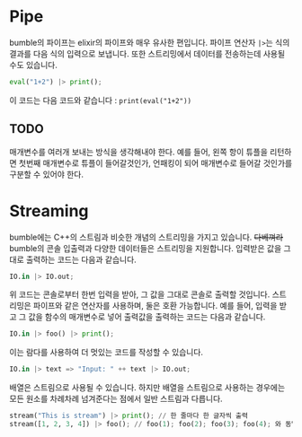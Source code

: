 # Pipe

bumble의 파이프는 elixir의 파이프와 매우 유사한 편입니다. 파이프 연산자 `|>`는 식의 결과를 다음 식의 입력으로 보냅니다.
또한 스트리밍에서 데이터를 전송하는데 사용될 수도 있습니다.

```python
eval("1+2") |> print();
```

이 코드는 다음 코드와 같습니다 : `print(eval("1+2"))`

## TODO
매개변수를 여러개 보내는 방식을 생각해내야 한다.
예를 들어, 왼쪽 항이 튜플을 리턴하면 첫번째 매개변수로 튜플이 들어갈것인가, 언패킹이 되어 매개변수로 들어갈 것인가를 구분할 수 있어야 한다.

# Streaming
bumble에는 C++의 스트림과 비슷한 개념의 스트리밍을 가지고 있습니다. ~~다베껴라~~
bumble의 콘솔 입출력과 다양한 데이터들은 스트리밍을 지원합니다. 입력받은 값을 그대로 출력하는 코드는 다음과 같습니다.

```python
IO.in |> IO.out;
```

위 코드는 콘솔로부터 한번 입력을 받아, 그 값을 그대로 콘솔로 출력할 것입니다.
스트리밍은 파이프와 같은 연산자를 사용하며, 둘은 호환 가능합니다.
예를 들어, 입력을 받고 그 값을 함수의 매개변수로 넣어 출력값을 출력하는 코드는 다음과 같습니다.
```python
IO.in |> foo() |> print();
```
이는 람다를 사용하여 더 멋있는 코드를 작성할 수 있습니다.
```python
IO.in |> text => "Input: " ++ text |> IO.out;
```

배열은 스트림으로 사용될 수 있습니다.
하지만 배열을 스트림으로 사용하는 경우에는 모든 원소를 차례차례 넘겨준다는 점에서 일반 스트림과 다릅니다.
```python
stream("This is stream") |> print(); // 한 줄마다 한 글자씩 출력
stream([1, 2, 3, 4]) |> foo(); // foo(1); foo(2); foo(3); foo(4); 와 동일
```

